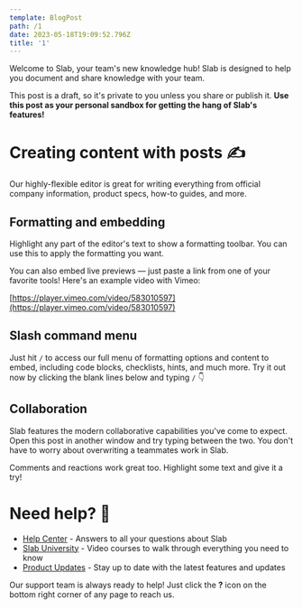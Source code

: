 ```yaml
---
template: BlogPost
path: /1
date: 2023-05-18T19:09:52.796Z
title: '1'
---
```

Welcome to Slab, your team's new knowledge hub! Slab is designed to help you document and share knowledge with your team.

This post is a draft, so it's private to you unless you share or publish it. **Use this post as your personal sandbox for getting the hang of Slab's features!**

# Creating content with posts ✍️

Our highly-flexible editor is great for writing everything from official company information, product specs, how-to guides, and more.

## Formatting and embedding

Highlight any part of the editor's text to show a formatting toolbar. You can use this to apply the formatting you want.

You can also embed live previews — just paste a link from one of your favorite tools! Here's an example video with Vimeo:

[https://player.vimeo.com/video/583010597](https://player.vimeo.com/video/583010597)

## Slash command menu

Just hit `/` to access our full menu of formatting options and content to embed, including code blocks, checklists, hints, and much more. Try it out now by clicking the blank lines below and typing `/` 👇









## Collaboration

Slab features the modern collaborative capabilities you've come to expect. Open this post in another window and try typing between the two. You don't have to worry about overwriting a teammates work in Slab.

Comments and reactions work great too. Highlight some text and give it a try!

# **Need help? 🤔**

- [Help Center](https://help.slab.com/) - Answers to all your questions about Slab
- [Slab University](https://slab.com/university/) - Video courses to walk through everything you need to know
- [Product Updates](https://updates.slab.com/) - Stay up to date with the latest features and updates

Our support team is always ready to help! Just click the **?** icon on the bottom right corner of any page to reach us.

